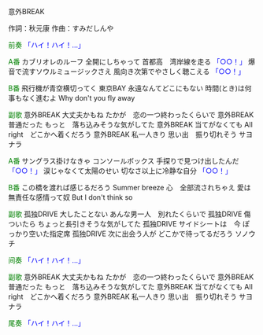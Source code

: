 意外BREAK

作詞：秋元康
作曲：すみだしんや

<font color=green>前奏</font>
<font color=blue>「ハイ！ハイ！…」</font>

<font color=green>A番</font>
カブリオレのルーフ
全開にしちゃって
首都高　湾岸線を走る <font color=blue>「○○！」</font> 
爆音で流すソウルミュージックさえ
風向き次第でやさしく聴こえる <font color=blue>「○○！」</font> 

<font color=green>B番</font>
飛行機が青空横切ってく
東京BAY
永遠なんてどこにもない
時間(とき)は何事もなく進むよ
Why don't you fly away

<font color=green>副歌</font>
意外BREAK
大丈夫かもね
たかが　恋の一つ終わったくらいで
意外BREAK
普通だった
もっと　落ち込みそうな気がしてた
意外BREAK
当てがなくても
All right　どこかへ着くだろう
意外BREAK
私一人きり
思い出　振り切れそう
サヨナラ

<font color=green>A番</font>
サングラス掛けなきゃ
コンソールボックス
手探りで見つけ出したんだ <font color=blue>「○○！」</font> 
涙じゃなくて太陽のせい
切なさ以上に冷静な自分 <font color=blue>「○○！」</font> 

<font color=green>B番</font>
この橋を渡れば感じるだろう
Summer breeze
心　全部流されちゃえ
愛は無責任な感情って奴
But I don't think so

<font color=green>副歌</font>
孤独DRIVE
大したことない
あんな男一人　別れたくらいで
孤独DRIVE
傷ついたら
ちょっと長引きそうな気がしてた
孤独DRIVE
サイドシートは　今
ぽっかり空いた指定席
孤独DRIVE
次に出会う人が
どこかで待ってるだろう
ソノウチ

<font color=green>间奏</font>
<font color=blue>「ハイ！ハイ！…」</font> 

<font color=green>副歌</font>
意外BREAK
大丈夫かもね
たかが　恋の一つ終わったくらいで
意外BREAK
普通だった
もっと　落ち込みそうな気がしてた
意外BREAK
当てがなくても
All right　どこかへ着くだろう
意外BREAK
私一人きり
思い出　振り切れそう
サヨナラ

<font color=green>尾奏</font>
<font color=blue>「ハイ！ハイ！…」</font> 
